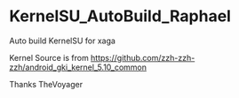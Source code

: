# KernelSU_AutoBuild_Raphael
 Auto build KernelSU for xaga
 
 Kernel Source is from https://github.com/zzh-zzh-zzh/android_gki_kernel_5.10_common
 
 Thanks TheVoyager
